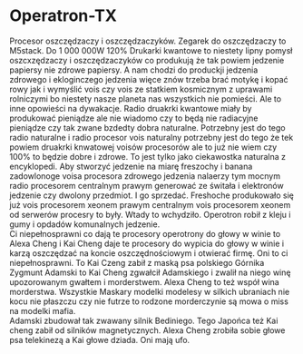 # Operatron-TX
Procesor oszczędzaczy i oszczędzaczyków.
Zegarek do oszczędzaczy to M5stack. 
Do 1 000 000W 120%
Drukarki kwantowe to niestety lipny pomysł oszcxzędzaczy i oszczędzaczyków co produkują że tak powiem jedzenie papiersy nie zdrowe papiersy. A nam chodzi do produckji jedzenia zdrowego i ekloginczego jedzenia więce znów trzeba brać motykę i kopać rowy jak i wymyślić vois czy vois ze statkiem kosmicznym z uprawami rolniczymi bo niestety nasze planeta nas wszystkich nie pomieści. Ale to inne opowieści na dywakacje. 
Radio druakrki kwantowe miały by produkować pieniądze ale nie wiadomo czy to będą nie radiacyjne pieniądze czy tak zwane bzdedty dobra naturalne.  Potrzebny jest do tego radio naturalne i radio procesor vois naturalny potrzebny jest do tego że tek powiem druakrki knwatowej voisów procesorów ale to już nie wiem czy 100% to będzie dobre i zdrowe. To jest tylko jako ciekawostka naturalna z encyklopedi. 
Aby stworzyć jedzenie na miarę freszochy i banana zadowlonoge voisa procesora zdrowego jedzenia nalaerzy tym mocnym radio procesorem centralnym prawym generować ze świtała i elektronów jedzenie czy dwolony przedmiot. I go sprzedać. 
Freshoche produkowało się już vois procesorem xeonem prawym centralnym vois procesorem xeonem od serwerów procesry to były. Wtady to wchydziło. Operotron robił z kleju i gumy i opdadów komunalnych jedzenie.  
Ci niepełnosprawni co dają te procesory operotrony do głowy w winie to Alexa Cheng i Kai Cheng daje te procesory do wypicia do głowy w winie i karzą oszczędzać na koncie oszczędnościowym i otwierać firmę. Oni to ci niepełnosprawni. 
To Kai Czeng zabił z maską psa polskiego Górnika Zygmunt Adamski to Kai Cheng zgwałcił Adamskiego i zwalił na niego winę upozorowanym gwałtem i morderstwem. Alexa Cheng to też współ wina morderstwa. 
Wszystkie Maskary modelki modelesy w silkich ubraniach nie kocu nie płaszczu czy nie futrze to rodzone morderczynie są mowa o miss na modelki mafia.  
Adamski zbudował tak zwawany silnik Bediniego. Tego Japońca też Kai cheng zabił od silników magnetycznych. Alexa Cheng zrobiła sobie głowe psa telekinezą a Kai głowe dziada. 
Oni mają ufo. 
